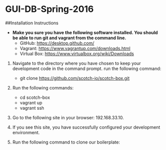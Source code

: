 # GUI-DB-Spring-2016

##Installation Instructions

* __Make you sure you have the following software installed. You should be able to run git and vagrant from the command line.__
	* GitHub: https://desktop.github.com/
	* Vagrant: https://www.vagrantup.com/downloads.html
	* Virtual Box: https://www.virtualbox.org/wiki/Downloads

1. Navigate to the directory where you have chosen to keep your development code in the command prompt. run the following command:
	* git clone https://github.com/scotch-io/scotch-box.git
	
2. Run the following commands:
	* cd scotch-box
	* vagrant up
	* vagrant ssh

3. Go to the following site in your browser: 192.168.33.10.
4. If you see this site, you have successfully configured your development environment.
5. Run the following command to clone our boilerplate:
